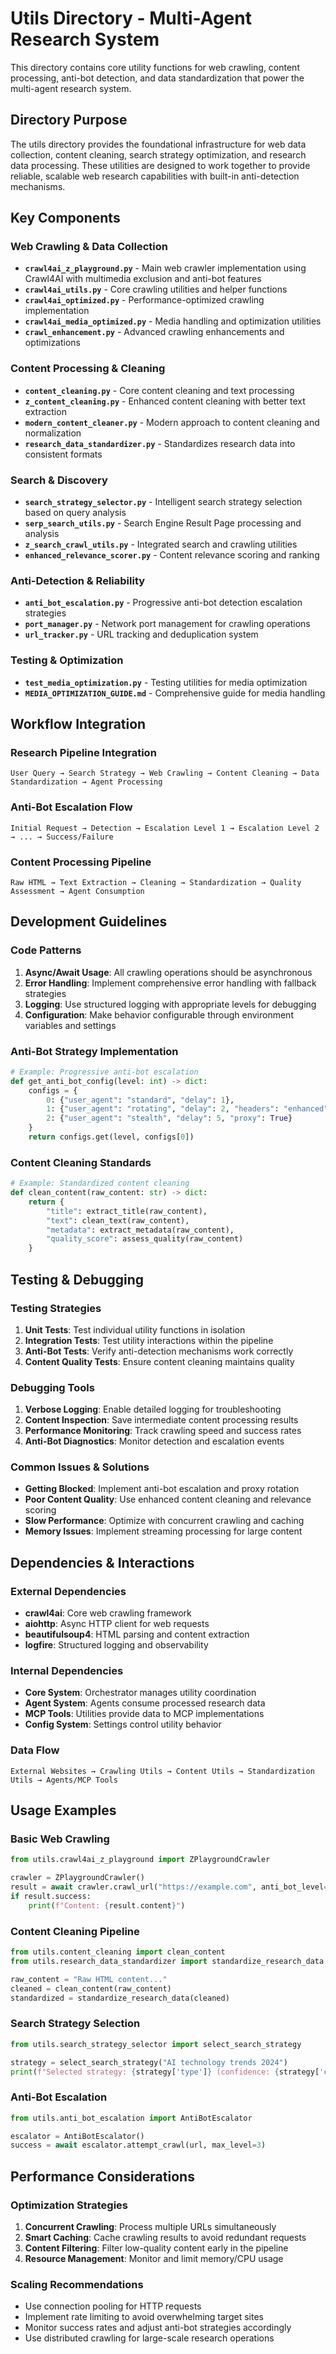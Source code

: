 # Utils Directory - Multi-Agent Research System

This directory contains core utility functions for web crawling, content processing, anti-bot detection, and data standardization that power the multi-agent research system.

## Directory Purpose

The utils directory provides the foundational infrastructure for web data collection, content cleaning, search strategy optimization, and research data processing. These utilities are designed to work together to provide reliable, scalable web research capabilities with built-in anti-detection mechanisms.

## Key Components

### Web Crawling & Data Collection
- **`crawl4ai_z_playground.py`** - Main web crawler implementation using Crawl4AI with multimedia exclusion and anti-bot features
- **`crawl4ai_utils.py`** - Core crawling utilities and helper functions
- **`crawl4ai_optimized.py`** - Performance-optimized crawling implementation
- **`crawl4ai_media_optimized.py`** - Media handling and optimization utilities
- **`crawl_enhancement.py`** - Advanced crawling enhancements and optimizations

### Content Processing & Cleaning
- **`content_cleaning.py`** - Core content cleaning and text processing
- **`z_content_cleaning.py`** - Enhanced content cleaning with better text extraction
- **`modern_content_cleaner.py`** - Modern approach to content cleaning and normalization
- **`research_data_standardizer.py`** - Standardizes research data into consistent formats

### Search & Discovery
- **`search_strategy_selector.py`** - Intelligent search strategy selection based on query analysis
- **`serp_search_utils.py`** - Search Engine Result Page processing and analysis
- **`z_search_crawl_utils.py`** - Integrated search and crawling utilities
- **`enhanced_relevance_scorer.py`** - Content relevance scoring and ranking

### Anti-Detection & Reliability
- **`anti_bot_escalation.py`** - Progressive anti-bot detection escalation strategies
- **`port_manager.py`** - Network port management for crawling operations
- **`url_tracker.py`** - URL tracking and deduplication system

### Testing & Optimization
- **`test_media_optimization.py`** - Testing utilities for media optimization
- **`MEDIA_OPTIMIZATION_GUIDE.md`** - Comprehensive guide for media handling

## Workflow Integration

### Research Pipeline Integration
```
User Query → Search Strategy → Web Crawling → Content Cleaning → Data Standardization → Agent Processing
```

### Anti-Bot Escalation Flow
```
Initial Request → Detection → Escalation Level 1 → Escalation Level 2 → ... → Success/Failure
```

### Content Processing Pipeline
```
Raw HTML → Text Extraction → Cleaning → Standardization → Quality Assessment → Agent Consumption
```

## Development Guidelines

### Code Patterns
1. **Async/Await Usage**: All crawling operations should be asynchronous
2. **Error Handling**: Implement comprehensive error handling with fallback strategies
3. **Logging**: Use structured logging with appropriate levels for debugging
4. **Configuration**: Make behavior configurable through environment variables and settings

### Anti-Bot Strategy Implementation
```python
# Example: Progressive anti-bot escalation
def get_anti_bot_config(level: int) -> dict:
    configs = {
        0: {"user_agent": "standard", "delay": 1},
        1: {"user_agent": "rotating", "delay": 2, "headers": "enhanced"},
        2: {"user_agent": "stealth", "delay": 5, "proxy": True}
    }
    return configs.get(level, configs[0])
```

### Content Cleaning Standards
```python
# Example: Standardized content cleaning
def clean_content(raw_content: str) -> dict:
    return {
        "title": extract_title(raw_content),
        "text": clean_text(raw_content),
        "metadata": extract_metadata(raw_content),
        "quality_score": assess_quality(raw_content)
    }
```

## Testing & Debugging

### Testing Strategies
1. **Unit Tests**: Test individual utility functions in isolation
2. **Integration Tests**: Test utility interactions within the pipeline
3. **Anti-Bot Tests**: Verify anti-detection mechanisms work correctly
4. **Content Quality Tests**: Ensure content cleaning maintains quality

### Debugging Tools
1. **Verbose Logging**: Enable detailed logging for troubleshooting
2. **Content Inspection**: Save intermediate content processing results
3. **Performance Monitoring**: Track crawling speed and success rates
4. **Anti-Bot Diagnostics**: Monitor detection and escalation events

### Common Issues & Solutions
- **Getting Blocked**: Implement anti-bot escalation and proxy rotation
- **Poor Content Quality**: Use enhanced content cleaning and relevance scoring
- **Slow Performance**: Optimize with concurrent crawling and caching
- **Memory Issues**: Implement streaming processing for large content

## Dependencies & Interactions

### External Dependencies
- **crawl4ai**: Core web crawling framework
- **aiohttp**: Async HTTP client for web requests
- **beautifulsoup4**: HTML parsing and content extraction
- **logfire**: Structured logging and observability

### Internal Dependencies
- **Core System**: Orchestrator manages utility coordination
- **Agent System**: Agents consume processed research data
- **MCP Tools**: Utilities provide data to MCP implementations
- **Config System**: Settings control utility behavior

### Data Flow
```
External Websites → Crawling Utils → Content Utils → Standardization Utils → Agents/MCP Tools
```

## Usage Examples

### Basic Web Crawling
```python
from utils.crawl4ai_z_playground import ZPlaygroundCrawler

crawler = ZPlaygroundCrawler()
result = await crawler.crawl_url("https://example.com", anti_bot_level=1)
if result.success:
    print(f"Content: {result.content}")
```

### Content Cleaning Pipeline
```python
from utils.content_cleaning import clean_content
from utils.research_data_standardizer import standardize_research_data

raw_content = "Raw HTML content..."
cleaned = clean_content(raw_content)
standardized = standardize_research_data(cleaned)
```

### Search Strategy Selection
```python
from utils.search_strategy_selector import select_search_strategy

strategy = select_search_strategy("AI technology trends 2024")
print(f"Selected strategy: {strategy['type']} (confidence: {strategy['confidence']})")
```

### Anti-Bot Escalation
```python
from utils.anti_bot_escalation import AntiBotEscalator

escalator = AntiBotEscalator()
success = await escalator.attempt_crawl(url, max_level=3)
```

## Performance Considerations

### Optimization Strategies
1. **Concurrent Crawling**: Process multiple URLs simultaneously
2. **Smart Caching**: Cache crawling results to avoid redundant requests
3. **Content Filtering**: Filter low-quality content early in the pipeline
4. **Resource Management**: Monitor and limit memory/CPU usage

### Scaling Recommendations
- Use connection pooling for HTTP requests
- Implement rate limiting to avoid overwhelming target sites
- Monitor success rates and adjust anti-bot strategies accordingly
- Use distributed crawling for large-scale research operations